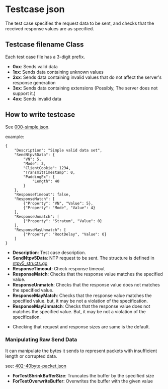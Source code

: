# Testcase json
The test case specifies the request data to be sent, and checks that the received response values are as specified.

## Testcase filename Class
Each test case file has a 3-digit prefix.

- **0xx**: Sends valid data
- **1xx**: Sends data containing unknown values 
- **2xx**: Sends data containing invalid values that do not affect the server's response generation
- **3xx**: Sends data containing extensions (Possibly, The server does not support it.)
- **4xx**: Sends invalid data

## How to write testcase
See [000-simple.json](https://github.com/flano-yuki/ntp5-go-exp/blob/main/testcase/000-simple.json).

example: 
```
{
	"Description": "Simple valid data set",
	"SendNtpv5Data": {
		"VN": 5,
		"Mode": 3,
		"ClientCookie": 1234,
		"TransmitTimestamp": 0,
		"PaddingEx": {
			"Length": 40
		}
	},
	"ResponseTimeout": false,
	"ResponseMatch": [
		{"Property": "VN", "Value": 5},
		{"Property": "Mode", "Value": 4}
	],
	"ResponseUnmatch": [
		{"Property": "Stratum", "Value": 0}
	],
	"ResponseMayUnmatch": [
		{"Property": "RootDelay", "Value": 0}
	]
}

```

- **Description**: Test case description.
- **SendNtpv5Data**: NTP request to be sent. The structure is defined in [ntpv5_structs.go](https://github.com/flano-yuki/ntp5-go-exp/blob/featuer/test/internal/ntpv5/ntpv5_structs.go)
- **ResponseTimeout**: Check response timeout
- **ResponseMatch**: Checks that the response value matches the specified value.
- **ResponseUnmatch**: Checks that the response value does not matches the specified value.
- **ResponseMayMatch**: Checks that the response value matches the specified value. but, it may be not a violation of the specification.
- **ResponseMayUnmatch**: Checks that the response value does not matches the specified value. But, it may be not a violation of the specification.

* Checking that request and response sizes are same is the default.

### Manipulating Raw Send Data
It can manipulate the bytes it sends to represent packets with insufficient length or corrupted data.

see: [402-40byte-packet.json](https://github.com/flano-yuki/ntp5-go-exp/blob/main/testcase/402-40byte-packet.json)

- **ForTestShrinkBufferSize**: Truncates the buffer by the specified size
- **ForTestOverwriteBuffer**: Overwrites the buffer with the given value
